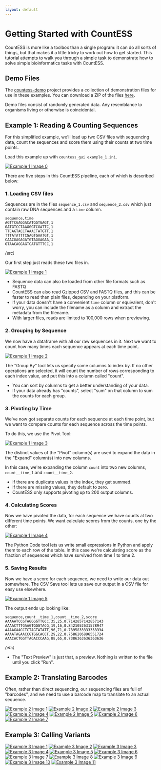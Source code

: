 ```yaml
---
layout: default
---
```


# Getting Started with CountESS

CountESS is more like a toolbox than a single program: it can do all 
sorts of things, but that makes it a little tricky to work out how
to get started.  This tutorial attempts to walk you through a simple 
task to demonstrate how to solve simple bioinformatics tasks with
CountESS.

## Demo Files

The [countess-demo](https://github.com/CountESS-Project/countess-demo/)
project provides a collection of demonstration files for use in these examples.
You can download a ZIP of the files [here](https://github.com/CountESS-Project/countess-demo/archive/refs/heads/main.zip).

Demo files consist of randomly generated data.
Any resemblance to organisms living or otherwise is coincidental.


## Example 1: Reading & Counting Sequences

For this simplified example, we'll load up two CSV files with 
sequencing data, count the sequences and score them using their 
counts at two time points.

Load this example up with `countess_gui example_1.ini`.

[![Example 1 Image 0](img/example_1_0.png)](img/example_1_0.png)

There are five steps in this CountESS pipeline, each of which
is described below:

### 1. Loading CSV files

Sequences are in the files `sequence_1.csv` and `sequence_2.csv`
which just contain raw DNA sequences and a `time` column.

```
sequence,time
AGTTCGAGGACATGGTGAGT,1
GATGTCCTAAGGGTCGATTC,1
TTCAGTACCTAAACTATGTT,1
TTTATATTTCGAGTGAATGT,1
CAACGAGAGATGTAGGAGAA,1
GTAACAGGAGTCATGTTTCC,1
```
*(etc)*

Our first step just reads these two files in.

[![Example 1 Image 1](img/example_1_1.png)](img/example_1_1.png)

* Sequence data can also be loaded from other file formats such 
  as FASTQ
* CountESS can also read Gzipped CSV and FASTQ files, and this can
  be faster to read than plain files, depending on your platform.
* If your data doesn't have a convenient `time` column or equivalent,
  don't worry, you can include the filename as a column and extract
  the metadata from the filename.
* With larger files, reads are limited to 100,000 rows when previewing.

### 2. Grouping by Sequence

We now have a dataframe with all our raw sequences in it.
Next we want to count how many times each sequence appears at each
time point.

[![Example 1 Image 2](img/example_1_2.png)](img/example_1_2.png)

The "Group By" tool lets us specify some columns to index by.
If no other operations are selected, it will count the number of 
rows corresponding to each index value, and put this into a 
column called "count".

* You can sort by columns to get a better understanding of your data.
* If your data already has "counts", select "sum" on that column to
  sum the counts for each group.

### 3. Pivoting by Time

We've now got separate counts for each sequence at each time point,
but we want to compare counts for each sequence across the time points.

To do this, we use the Pivot Tool:

[![Example 1 Image 3](img/example_1_3.png)](img/example_1_3.png)

The distinct values of the "Pivot" column(s) are used to expand the
data in the "Expand" column(s) into new columns.

In this case, we're expanding the column `count` into two new columns,
`count__time_1` and `count__time_2`.

* If there are duplicate values in the index, they get summed.
* If there are missing values, they default to zero.
* CountESS only supports pivoting up to 200 output columns.

### 4. Calculating Scores

Now we have pivoted the data, for each sequence we have counts at
two different time points.  We want calculate scores from the counts.
one by the other:

[![Example 1 Image 4](img/example_1_4.png)](img/example_1_4.png)

The Python Code tool lets us write small expressions in Python and
apply them to each row of the table.  In this case we're calculating
score as the fraction of sequences which have survived from time 1
to time 2.

### 5. Saving Results

Now we have a score for each sequence, we need to write our data
out somewhere.  The CSV Save tool lets us save our output in a 
CSV file for easy use elsewhere.  

[![Example 1 Image 5](img/example_1_5.png)](img/example_1_5.png)

The output ends up looking like:

```
sequence,count__time_1,count__time_2,score
AAAAATCCGTAGGGGTTGCC,35,25,0.7142857142857143
AAAACTTTGAAGTGGGTACG,19,16,0.8421052631578947
AAAAGAAGCTCTAGTATATT,96,71,0.7395833333333334
AAAATAGAACCGTGGCACCT,29,22,0.7586206896551724
AAACACTGGTTAGACCCAAG,88,65,0.7386363636363636
```
*(etc)*

* The "Text Preview" is just that, a preview.  Nothing is written
  to the file until you click "Run".

## Example 2: Translating Barcodes

Often, rather than direct sequencing, our sequencing files are full
of "barcodes", and we need to use a barcode map to translate to an
actual sequence.

[![Example 2 Image 1](img/example_2_1.png)](img/example_2_1.png)
[![Example 2 Image 2](img/example_2_2.png)](img/example_2_2.png)
[![Example 2 Image 3](img/example_2_3.png)](img/example_2_3.png)
[![Example 2 Image 4](img/example_2_4.png)](img/example_2_4.png)
[![Example 2 Image 5](img/example_2_5.png)](img/example_2_5.png)
[![Example 2 Image 6](img/example_2_6.png)](img/example_2_6.png)
[![Example 2 Image 7](img/example_2_7.png)](img/example_2_7.png)

## Example 3: Calling Variants

[![Example 3 Image 1](img/example_3_1.png)](img/example_3_1.png)
[![Example 3 Image 2](img/example_3_2.png)](img/example_3_2.png)
[![Example 3 Image 3](img/example_3_3.png)](img/example_3_3.png)
[![Example 3 Image 4](img/example_3_4.png)](img/example_3_4.png)
[![Example 3 Image 5](img/example_3_5.png)](img/example_3_5.png)
[![Example 3 Image 6](img/example_3_6.png)](img/example_3_6.png)
[![Example 3 Image 7](img/example_3_7.png)](img/example_3_7.png)
[![Example 3 Image 8](img/example_3_8.png)](img/example_3_8.png)
[![Example 3 Image 9](img/example_3_9.png)](img/example_3_9.png)
[![Example 3 Image 10](img/example_3_10.png)](img/example_3_10.png)
[![Example 3 Image 11](img/example_3_11.png)](img/example_3_11.png)

